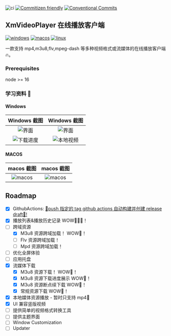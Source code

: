 ![ci](https://img.shields.io/github/workflow/status/singcl/XmVideoPlayer/publish?label=build&logo=github)
[![Commitizen friendly](https://img.shields.io/badge/commitizen-friendly-brightgreen.svg)](http://commitizen.github.io/cz-cli/)
[![Conventional Commits](https://img.shields.io/badge/Conventional%20Commits-1.0.0-%23FE5196?logo=conventionalcommits&logoColor=white)](https://conventionalcommits.org)

## XmVideoPlayer 在线播放客户端

[![windows](https://img.shields.io/badge/Windows-0078D6?style=for-the-badge&logo=windows&logoColor=white)](https://github.com/singcl/XmVideoPlayer/releases)
[![macos](https://img.shields.io/badge/mac%20os-000000?style=for-the-badge&logo=apple&logoColor=white)](https://github.com/singcl/XmVideoPlayer/releases)
[![linux](https://img.shields.io/badge/Linux-FCC624?style=for-the-badge&logo=linux&logoColor=black)](https://github.com/singcl/XmVideoPlayer/releases)

一款支持 mp4,m3u8,flv,mpeg-dash 等多种视频格式或流媒体的在线播放客户端 🔥。

### Prerequisites

node >= 16

### 学习资料 🤩

#### Windows

|                          Windows 截图                           |                          Windows 截图                           |
| :-------------------------------------------------------------: | :-------------------------------------------------------------: |
|   ![界面](https://s2.loli.net/2022/09/18/4Yid5Ql81wnV2bU.png)   |   ![界面](https://s2.loli.net/2022/09/18/cbzwIdaXvoxWMi9.png)   |
| ![下载进度](https://s2.loli.net/2022/10/08/74otrlVCgKR2hfE.png) | ![本地视频](https://s2.loli.net/2022/10/10/jVI1m54AwbckHR2.png) |

#### MACOS

|                          macos 截图                          |                          macos 截图                          |
| :----------------------------------------------------------: | :----------------------------------------------------------: |
| ![macos](https://s2.loli.net/2022/10/08/VbsWAty7cxP62vN.jpg) | ![macos](https://s2.loli.net/2022/10/08/jvWPs7QMr34KEeY.jpg) |

## Roadmap

- [x] GithubActions: [🥂push 指定的 tag github actions 自动构建并创建 release draft🥂!](https://tauri.app/zh/v1/guides/building/cross-platform)
- [x] 播放列表&播放历史记录 WOW🎉🎉🎉！
- [ ] 跨域资源
  - [x] M3u8 资源跨域加载！ WOW🎉！
  - [ ] Flv 资源跨域加载！
  - [ ] Mpd 资源跨域加载！
- [ ] 优化全屏体验
- [ ] 应用托盘
- [x] 流媒体下载
  - [x] M3u8 资源下载！ WOW🎉！
  - [x] M3u8 资源下载进度展示 WOW🎉！
  - [x] M3u8 资源断点续下载 WOW🎉！
  - [x] 常规资源下载 WOW🎉！
- [x] 本地媒体资源播放 - 暂时只支持 mp4🎉
- [x] UI 兼容竖版视频
- [ ] 提供简单的视频格式转换工具
- [ ] 提供主题界面
- [ ] Window Customization
- [ ] Updater
